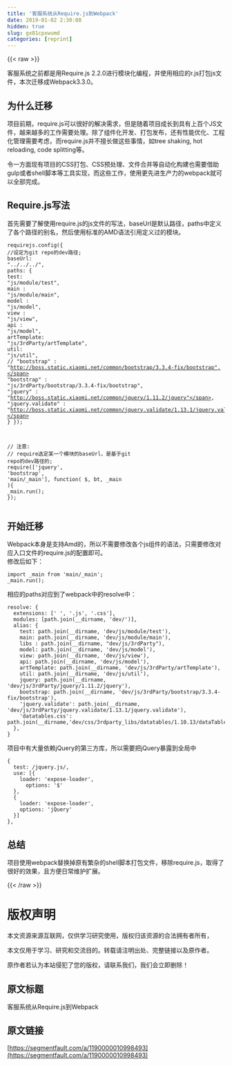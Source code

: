 ```yaml
---
title: '客服系统从Require.js到Webpack' 
date: 2019-01-02 2:30:08
hidden: true
slug: gx81cpxwumd
categories: [reprint]
---
```


{{< raw >}}

                    
<p>客服系统之前都是用Require.js 2.2.0进行模块化编程，并使用相应的r.js打包js文件，本次迁移成Webpack3.3.0。</p>
<h2 id="articleHeader0">为什么迁移</h2>
<p>项目前期，require.js可以很好的解决需求，但是随着项目成长到具有上百个JS文件，越来越多的工作需要处理。除了组件化开发、打包发布，还有性能优化、工程化管理需要考虑，而require.js并不擅长做这些事情，如tree shaking, hot reloading, code splitting等。</p>
<p>令一方面现有项目的CSS打包、CSS预处理、文件合并等自动化构建也需要借助gulp或者shell脚本等工具实现，而这些工作，使用更先进生产力的webpack就可以全部完成。</p>
<h2 id="articleHeader1">Require.js写法</h2>
<p>首先需要了解使用require.js的js文件的写法，baseUrl是默认路径，paths中定义了各个路径的别名，然后使用标准的AMD语法引用定义过的模块。</p>
<div class="widget-codetool" style="display:none;">
      <div class="widget-codetool--inner">
      <span class="selectCode code-tool" data-toggle="tooltip" data-placement="top" title="" data-original-title="全选"></span>
      <span type="button" class="copyCode code-tool" data-toggle="tooltip" data-placement="top" data-clipboard-text="requirejs.config({
    //设定为git repo的dev路径;
    baseUrl: &quot;../../../&quot;,
    paths: {
        test: &quot;js/module/test&quot;,
        main : &quot;js/module/main&quot;,
        model : &quot;js/model&quot;,
        view : &quot;js/view&quot;,
        api : &quot;js/model&quot;,
        artTemplate: &quot;js/3rdParty/artTemplate&quot;,
        util: &quot;js/util&quot;,
        // &quot;bootstrap&quot; : &quot;http://boss.static.xiaomi.net/common/bootstrap/3.3.4-fix/bootstrap&quot;,
        &quot;bootstrap&quot; : &quot;js/3rdParty/bootstrap/3.3.4-fix/bootstrap&quot;,
        &quot;jquery&quot; : &quot;http://boss.static.xiaomi.net/common/jquery/1.11.2/jquery&quot;,
        &quot;jquery.validate&quot; : &quot;http://boss.static.xiaomi.net/common/jquery.validate/1.13.1/jquery.validate&quot;
    }
});

// 注意:
// require选定某一个模块的baseUrl，是基于git repo的dev路径的;
require(['jquery', 'bootstrap', 'main/_main'], function( $, bt, _main ){
    _main.run();
});" title="" data-original-title="复制"></span>
      <span type="button" class="saveToNote code-tool" data-toggle="tooltip" data-placement="top" title="" data-original-title="放进笔记"></span>
      </div>
      </div><pre class="hljs less"><code><span class="hljs-selector-tag">requirejs</span><span class="hljs-selector-class">.config</span>({
    <span class="hljs-comment">//设定为git repo的dev路径;</span>
    <span class="hljs-attribute">baseUrl</span>: <span class="hljs-string">"../../../"</span>,
    <span class="hljs-attribute">paths</span>: {
        <span class="hljs-attribute">test</span>: <span class="hljs-string">"js/module/test"</span>,
        <span class="hljs-attribute">main </span>: <span class="hljs-string">"js/module/main"</span>,
        <span class="hljs-attribute">model </span>: <span class="hljs-string">"js/model"</span>,
        <span class="hljs-attribute">view </span>: <span class="hljs-string">"js/view"</span>,
        <span class="hljs-attribute">api </span>: <span class="hljs-string">"js/model"</span>,
        <span class="hljs-attribute">artTemplate</span>: <span class="hljs-string">"js/3rdParty/artTemplate"</span>,
        <span class="hljs-attribute">util</span>: <span class="hljs-string">"js/util"</span>,
        <span class="hljs-comment">// "bootstrap" : "http://boss.static.xiaomi.net/common/bootstrap/3.3.4-fix/bootstrap",</span>
        <span class="hljs-string">"bootstrap"</span> : <span class="hljs-string">"js/3rdParty/bootstrap/3.3.4-fix/bootstrap"</span>,
        <span class="hljs-string">"jquery"</span> : <span class="hljs-string">"http://boss.static.xiaomi.net/common/jquery/1.11.2/jquery"</span>,
        <span class="hljs-string">"jquery.validate"</span> : <span class="hljs-string">"http://boss.static.xiaomi.net/common/jquery.validate/1.13.1/jquery.validate"</span>
    }
});

<span class="hljs-comment">// 注意:</span>
<span class="hljs-comment">// require选定某一个模块的baseUrl，是基于git repo的dev路径的;</span>
<span class="hljs-selector-tag">require</span>([<span class="hljs-string">'jquery'</span>, <span class="hljs-string">'bootstrap'</span>, <span class="hljs-string">'main/_main'</span>], function( $, bt, _main ){
    <span class="hljs-selector-tag">_main</span><span class="hljs-selector-class">.run</span>();
});</code></pre>
<h2 id="articleHeader2">开始迁移</h2>
<p>Webpack本身是支持Amd的，所以不需要修改各个js组件的语法，只需要修改对应入口文件的require.js的配置即可。<br>修改后如下：</p>
<div class="widget-codetool" style="display:none;">
      <div class="widget-codetool--inner">
      <span class="selectCode code-tool" data-toggle="tooltip" data-placement="top" title="" data-original-title="全选"></span>
      <span type="button" class="copyCode code-tool" data-toggle="tooltip" data-placement="top" data-clipboard-text="import _main from 'main/_main';
_main.run();" title="" data-original-title="复制"></span>
      <span type="button" class="saveToNote code-tool" data-toggle="tooltip" data-placement="top" title="" data-original-title="放进笔记"></span>
      </div>
      </div><pre class="hljs sqf"><code>import <span class="hljs-variable">_main</span> <span class="hljs-keyword">from</span> <span class="hljs-string">'main/_main'</span>;
<span class="hljs-variable">_main</span>.run();</code></pre>
<p>相应的paths对应到了webpack中的resolve中：</p>
<div class="widget-codetool" style="display:none;">
      <div class="widget-codetool--inner">
      <span class="selectCode code-tool" data-toggle="tooltip" data-placement="top" title="" data-original-title="全选"></span>
      <span type="button" class="copyCode code-tool" data-toggle="tooltip" data-placement="top" data-clipboard-text="resolve: {
  extensions: [' ', '.js', '.css'],
  modules: [path.join(__dirname, 'dev/')],
  alias: {
    test: path.join(__dirname, 'dev/js/module/test'),
    main: path.join(__dirname, 'dev/js/module/main'),
    libs : path.join(__dirname, &quot;dev/js/3rdParty&quot;),
    model: path.join(__dirname, 'dev/js/model'),
    view: path.join(__dirname, 'dev/js/view'),
    api: path.join(__dirname, 'dev/js/model'),
    artTemplate: path.join(__dirname, 'dev/js/3rdParty/artTemplate'),
    util: path.join(__dirname, 'dev/js/util'),
    jquery: path.join(__dirname, 'dev/js/3rdParty/jquery/1.11.2/jquery'),
    bootstrap: path.join(__dirname, 'dev/js/3rdParty/bootstrap/3.3.4-fix/bootstrap'),
    'jquery.validate': path.join(__dirname, 'dev/js/3rdParty/jquery.validate/1.13.1/jquery.validate'),
    'datatables.css': path.join(__dirname,'dev/css/3rdparty_libs/datatables/1.10.13/dataTables.bootstrap'),
  },
}" title="" data-original-title="复制"></span>
      <span type="button" class="saveToNote code-tool" data-toggle="tooltip" data-placement="top" title="" data-original-title="放进笔记"></span>
      </div>
      </div><pre class="hljs css"><code><span class="hljs-selector-tag">resolve</span>: {
  <span class="hljs-attribute">extensions</span>: [<span class="hljs-string">' '</span>, <span class="hljs-string">'.js'</span>, <span class="hljs-string">'.css'</span>],
  modules: [path.<span class="hljs-built_in">join</span>(__dirname, <span class="hljs-string">'dev/'</span>)],
  alias: {
    test: path.<span class="hljs-built_in">join</span>(__dirname, <span class="hljs-string">'dev/js/module/test'</span>),
    main: path.<span class="hljs-built_in">join</span>(__dirname, <span class="hljs-string">'dev/js/module/main'</span>),
    libs : path.<span class="hljs-built_in">join</span>(__dirname, <span class="hljs-string">"dev/js/3rdParty"</span>),
    model: path.<span class="hljs-built_in">join</span>(__dirname, <span class="hljs-string">'dev/js/model'</span>),
    view: path.<span class="hljs-built_in">join</span>(__dirname, <span class="hljs-string">'dev/js/view'</span>),
    api: path.<span class="hljs-built_in">join</span>(__dirname, <span class="hljs-string">'dev/js/model'</span>),
    artTemplate: path.<span class="hljs-built_in">join</span>(__dirname, <span class="hljs-string">'dev/js/3rdParty/artTemplate'</span>),
    util: path.<span class="hljs-built_in">join</span>(__dirname, <span class="hljs-string">'dev/js/util'</span>),
    jquery: path.<span class="hljs-built_in">join</span>(__dirname, <span class="hljs-string">'dev/js/3rdParty/jquery/1.11.2/jquery'</span>),
    bootstrap: path.<span class="hljs-built_in">join</span>(__dirname, <span class="hljs-string">'dev/js/3rdParty/bootstrap/3.3.4-fix/bootstrap'</span>),
    <span class="hljs-string">'jquery.validate'</span>: path.<span class="hljs-built_in">join</span>(__dirname, <span class="hljs-string">'dev/js/3rdParty/jquery.validate/1.13.1/jquery.validate'</span>),
    <span class="hljs-string">'datatables.css'</span>: path.<span class="hljs-built_in">join</span>(__dirname,<span class="hljs-string">'dev/css/3rdparty_libs/datatables/1.10.13/dataTables.bootstrap'</span>),
  },
}</code></pre>
<p>项目中有大量依赖jQuery的第三方库，所以需要把jQuery暴露到全局中</p>
<div class="widget-codetool" style="display:none;">
      <div class="widget-codetool--inner">
      <span class="selectCode code-tool" data-toggle="tooltip" data-placement="top" title="" data-original-title="全选"></span>
      <span type="button" class="copyCode code-tool" data-toggle="tooltip" data-placement="top" data-clipboard-text="{
  test: /jquery.js/,
  use: [{
    loader: 'expose-loader',
      options: '$'
  },
  {
    loader: 'expose-loader',
    options: 'jQuery'
  }]
}," title="" data-original-title="复制"></span>
      <span type="button" class="saveToNote code-tool" data-toggle="tooltip" data-placement="top" title="" data-original-title="放进笔记"></span>
      </div>
      </div><pre class="hljs css"><code>{
  <span class="hljs-attribute">test</span>: /jquery.js/,
  use: [{
    loader: <span class="hljs-string">'expose-loader'</span>,
      options: <span class="hljs-string">'$'</span>
  },
  {
    <span class="hljs-attribute">loader</span>: <span class="hljs-string">'expose-loader'</span>,
    options: <span class="hljs-string">'jQuery'</span>
  }]
},</code></pre>
<h2 id="articleHeader3">总结</h2>
<p>项目使用webpack替换掉原有繁杂的shell脚本打包文件，移除require.js，取得了很好的效果，且方便日常维护扩展。</p>

                
{{< /raw >}}

# 版权声明
本文资源来源互联网，仅供学习研究使用，版权归该资源的合法拥有者所有，

本文仅用于学习、研究和交流目的。转载请注明出处、完整链接以及原作者。

原作者若认为本站侵犯了您的版权，请联系我们，我们会立即删除！

## 原文标题
客服系统从Require.js到Webpack

## 原文链接
[https://segmentfault.com/a/1190000010998493](https://segmentfault.com/a/1190000010998493)

